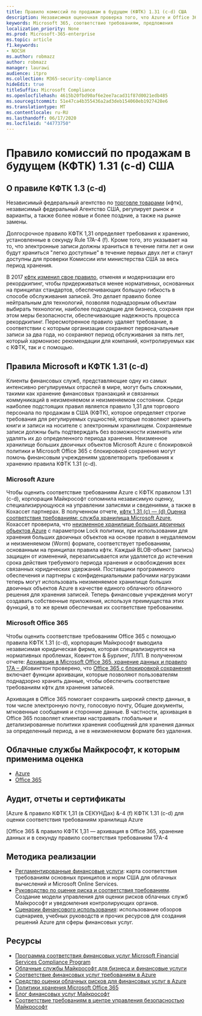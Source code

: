 ```yaml
---
title: Правило комиссий по продажам в будущем (КФТК) 1.31 (c-d) США
description: Независимая оценочная проверка того, что Azure и Office 365 могут помочь финансовым фирмам в соответствии с 1,31 правилами КФТК для хранения и неизменяемыми требованиями к хранению.
keywords: Microsoft 365, соответствие требованиям, предложения
localization_priority: None
ms.prod: Microsoft-365-enterprise
ms.topic: article
f1.keywords:
- NOCSH
ms.author: robmazz
author: robmazz
manager: laurawi
audience: itpro
ms.collection: M365-security-compliance
hideEdit: true
titleSuffix: Microsoft Compliance
ms.openlocfilehash: 4615b20fbd90af6e2ee7acad31f87d0021edb485
ms.sourcegitcommit: 51e47ca4b355436a2ad3deb154060eb1927428e6
ms.translationtype: MT
ms.contentlocale: ru-RU
ms.lasthandoff: 06/17/2020
ms.locfileid: "44773750"
---
```

# <a name="commodity-futures-trading-commission-cftc-rule-131c-d-united-states"></a>Правило комиссий по продажам в будущем (КФТК) 1.31 (c-d) США

## <a name="about-cftc-rule-13c-d"></a>О правиле КФТК 1.3 (c-d)

Независимый федеральный агентство по [торговле товарами](https://www.cftc.gov/) (кфтк), независимый федеральный Агентство США, регулирует рынок и варианты, а также более новые и более поздние, а также на рынке замены.  
  
Долгосрочное правило КФТК 1,31 определяет требования к хранению, установленные в секунду Rule 17A-4 (f). Кроме того, это указывает на то, что электронные записи должны храниться в течение пяти лет и они будут храниться "легко доступные" в течение первых двух лет и станут доступны для проверки Комиссии или министерства США за весь период хранения.  
  
В 2017 [кфтк изменил свое правило](https://www.cftc.gov/sites/default/files/idc/groups/public/@lrfederalregister/documents/file/2017-11014a.pdf), отменяя и модернизации его рекордкипинг, чтобы придерживаться менее нормативных, основанных на принципах стандартов, обеспечивающих большую гибкость в способе обслуживания записей. Это делает правило более нейтральным для технологий, позволяя поднадзорным объектам выбирать технологии, наиболее подходящие для бизнеса, сохраняя при этом меры безопасности, обеспечивающие надежность процесса рекордкипинг. Пересмотренное правило удаляет требование, в соответствии с которым организации сохраняют первоначальные записи за два года, но сохраняют период обслуживания за пять лет, который хармонизес рекомендации для компаний, контролируемых как с КФТК, так и с помощью.

## <a name="microsoft-and-cftc-rule-131c-d"></a>Правила Microsoft и КФТК 1.31 (c-d)

Клиенты финансовых служб, представляющие одну из самых интенсивно регулируемых отраслей в мире, могут быть сложными, такими как хранение финансовых транзакций и связанных коммуникаций в неизменяемом и неизменяемом состоянии. Среди наиболее подстоящих правил является правило 1,31 для торгового персонала по продажам в США (КФТК), которое определяет строгие требования для регулируемых сущностей, которые позволяют хранить книги и записи на носителе с электронным хранилищем. Сохраняемые записи должны быть подтверждать без возможности изменять или удалять их до определенного периода хранения. Неизменное хранилище больших двоичных объектов Microsoft Azure с блокировкой политики и Microsoft Office 365 с блокировкой сохранения могут помочь финансовым учреждениям удовлетворить требования к хранению правила КФТК 1.31 (c-d).

### <a name="microsoft-azure"></a>Microsoft Azure

Чтобы оценить соответствие требованиям Azure с КФТК правилом 1.31 (c-d), корпорация Майкрософт сопомнила независимую оценку, специализирующуюся на управлении записями и сведениями, а также в Кохассет партнерах. В полученном отчете, [кфтк 1,31 (c) — (d) Оценка соответствия требованиям: служба хранилища Microsoft Azure](https://servicetrust.microsoft.com/ViewPage/MSComplianceGuide?command=Download&downloadType=Document&downloadId=19b08fd4-d276-43e8-9461-715981d0ea20&docTab=4ce99610-c9c0-11e7-8c2c-f908a777fa4d_GRC_Assessment_Reports), Кохассет проверила, что [неизменное хранилище больших двоичных объектов Azure](https://docs.microsoft.com/azure/storage/blobs/storage-blob-immutable-storage) с параметром Lock политики, при использовании для хранения больших двоичных объектов на основе правил в неудаляемом и неизменяемом (Worm) формате, соответствует требованиям, основанным на принципах правила кфтк. Каждый BLOB-объект (запись) защищен от изменений, перезаписывается или удаляется до истечения срока действия требуемого периода хранения и освобождения всех связанных юридических удержаний. Поставщики программного обеспечения и партнеры с конфиденциальными рабочими нагрузками теперь могут использовать неизменяемое хранилище больших двоичных объектов Azure в качестве единого облачного облачного решения для хранения записей. Теперь финансовые учреждения могут создавать собственные приложения, используя преимущества этих функций, в то же время обеспечивая их соответствие требованиям.

### <a name="microsoft-office-365"></a>Microsoft Office 365

Чтобы оценить соответствие требованиям Office 365 с помощью правила КФТК 1.31 (c-d), корпорация Майкрософт выводила независимая юридическая фирма, которая специализируется на нормативных проблемах, Ковингтон & Бурлинг, ЛЛП. В полученном отчете: [Архивация в Microsoft Office 365, хранение данных и правило 17A – 4](https://go.microsoft.com/fwlink/?linkid=830440)Ковингтон проверено, что [Office 365 с блокировкой сохранения](retention-policies.md) включает функции архивации, которые позволяют пользователям поднадзорно хранить данные, чтобы обеспечить соответствие требованиям кфтк для хранения записей.

Архивация в Office 365 помогает сохранить широкий спектр данных, в том числе электронную почту, голосовую почту, Общие документы, мгновенные сообщения и сторонние данные. В частности, архивация в Office 365 позволяет клиентам настраивать глобальные и детализированные политики хранения сообщений для хранения данных за определенный период, а не в неизменяемом формате без удаления.

## <a name="microsoft-in-scope-cloud-services"></a>Облачные службы Майкрософт, к которым применима оценка

- [Azure](https://aka.ms/AzureCompliance)
- [Office 365](https://aka.ms/o365-compliance-framework)

## <a name="audits-reports-and-certificates"></a>Аудит, отчеты и сертификаты

[Azure & правило КФТК 1,31 (в СЕКУНДах) &-4 (f) КФТК 1.31 (c-d) для оценки соответствия требованиям хранилища Azure

[Office 365 & правило КФТК 1,31 — архивация в Office 365, хранение данных и в секунду правило соответствия требованиям 17A-4

## <a name="how-to-implement"></a>Методика реализации

- [Регламентированные финансовые услуги](https://servicetrust.microsoft.com/ViewPage/TrustDocuments?command=Download&downloadType=Document&downloadId=5b483567-00b0-4d86-96ae-ee887dadb61c&docTab=6d000410-c9e9-11e7-9a91-892aae8839ad_Compliance_Guides): карта соответствия требованиям основных принципов и норм США для облачных вычислений и Microsoft Online Services.
- [Руководство по оценке риска и соответствия требованиям](https://aka.ms/RiskGovernanceGuide). Создание модели управления для оценки рисков облачных служб Майкрософт и уведомления контролирующих органов.
- [Сценарии финансового использования](https://docs.microsoft.com/azure/industry/financial/): использование обзоров сценариев, учебных руководств и прочих ресурсов для создания решений Azure для сферы финансовых услуг.

## <a name="resources"></a>Ресурсы

- [Программа соответствия финансовых услуг Microsoft Financial Services Compliance Program](https://aka.ms/FSCP-Print)
- [Облачные службы Майкрософт для бизнеса и финансовые услуги](https://www.microsoft.com/trustcenter/cloudservices/financialservices)
- [Соответствие финансовых услуг требованиям в Azure](https://azure.microsoft.com/resources/videos/azurecon-2015-financial-services-compliance-in-azure/)
- [Средство оценки облачных рисков для финансовых услуг в Azure](https://aka.ms/FFIEC-CSDT)
- [Политики хранения Microsoft Office 365](https://docs.microsoft.com/office365/securitycompliance/retention-policies)
- [Блог финансовых услуг Майкрософт](https://techcommunity.microsoft.com/t5/Financial-Services-Blog/bg-p/FinancialServicesBlog)
- [Соответствие требованиям в центре управления безопасностью Майкрософт](https://www.microsoft.com/trust-center/compliance/compliance-overview)
